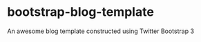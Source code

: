 bootstrap-blog-template
=======================

An awesome blog template constructed using Twitter Bootstrap 3
